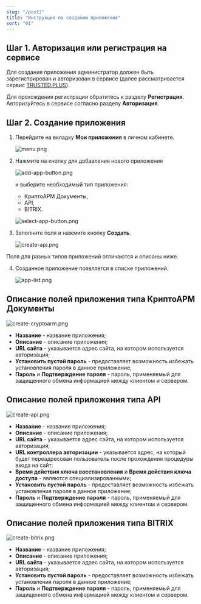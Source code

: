 ```yaml
---
slug: "/post2"
title: "Инструкция по созданию приложения"
sort: "01"
---
```


## Шаг 1. Авторизация или регистрация на сервисе

Для создания приложения администратор должен быть зарегистрирован и авторизован в сервисе (далее рассматривается сервис [TRUSTED.PLUS](https://id.trusted.plus)).

Для прохождения регистрации обратитесь к разделу **Регистрация**.
Авторизуйтесь в сервисе согласно разделу **Авторизация**. 

## Шаг 2. Создание приложения

1. Перейдите на вкладку **Мои приложения** в личном кабинете.

    ![menu.png](./images/menu.png "Вкладка Мои приложения в горизонтальной навигационной панели сервиса")

2. Нажмите на кнопку для добавления нового приложения 
   
   ![add-app-button.png](./images/add-app-button.png "Кнопка добавления приложения") 
   
   и выберите необходимый тип приложения:
   - КриптоАРМ Документы,
   - API,
   - BITRIX.   
     
   ![select-app-button.png](./images/select-app-button.png "Доступные типы приложений")

3. Заполните поля и нажмите кнопку **Создать**.

    ![create-api.png](./images/create-api.png "Форма создания приложения типа API")

Поля для разных типов приложений отличаются и описаны ниже.

4. Созданное приложение появляется в списке приложений.
   
   ![app-list.png](./images/app-list.png "Список приложений")
 
## Описание полей приложения типа КриптоАРМ Документы

![create-cryptoarm.png](./images/create-cryptoarm.png "Форма создания приложения типа КриптоАРМ Документы")

 - **Название** - название приложения;
 - **Описание** - описание приложения;
 - **URL сайта** - указывается адрес сайта,  на котором используется авторизация;
 - **Установить  пустой пароль** - предоставляет возможность избежать установления пароля в данное приложение;
 - **Пароль** и **Подтверждение пароля** - пароль, применяемый для защищенного обмена информацией между клиентом и сервером.

## Описание полей приложения типа API

![create-api.png](./images/create-api.png "Форма создания приложения типа API")

 - **Название** - название приложения;
 - **Описание** - описание приложения;
 - **URL сайта** - указывается адрес сайта, на котором используется авторизация;
 - **URL контроллера авторизации**  - указывается адрес, на который будет переадресован пользователь после прохождения процедуры входа на сайт;
 - **Время действия ключа восстановления** и **Время действия ключа доступа** - являются специализированными;
 - **Установить  пустой пароль** - предоставляет возможность избежать установления пароля в данное приложение;
 - **Пароль** и **Подтверждение пароля** - пароль, применяемый для защищенного обмена информацией между клиентом и сервером.

## Описание полей приложения типа BITRIX

![create-bitrix.png](./images/create-bitrix.png "Форма создания приложения типа BITRIX")

 - **Название** - название приложения;
 - **Описание** - описание приложения;
 - **URL сайта** - указывается адрес сайта, на котором используется авторизация;
 - **Установить  пустой пароль** - предоставляет возможность избежать установления пароля в данное приложение;
 - **Пароль** и **Подтверждение пароля** - пароль, применяемый для защищенного обмена информацией между клиентом и сервером.




